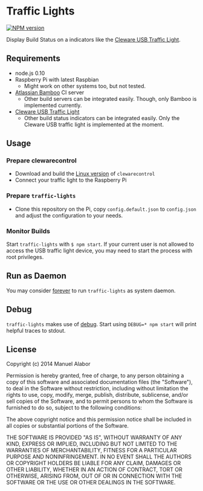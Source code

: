 # Traffic Lights
[![NPM version](https://badge.fury.io/js/traffic-lights.png)](http://badge.fury.io/js/traffic-lights)

Display Build Status on a indicators like the [Cleware USB Traffic Light](http://www.cleware.net/neu/produkte/usbtischampel.html).


## Requirements
* node.js 0.10
* Raspberry Pi with latest Raspbian
	* Might work on other systems too, but not tested.
* [Atlassian Bamboo](https://www.atlassian.com/software/bamboo) CI server
	* Other build servers can be integrated easily. Though, only Bamboo is implemented currently.
* [Cleware USB Traffic Light](http://www.cleware.net/neu/produkte/usbtischampel.html)
	* Other build status indicators can be integrated easily. Only the Cleware USB traffic light is implemented at the moment.

## Usage
### Prepare clewarecontrol
* Download and build the [Linux version](http://www.vanheusden.com/clewarecontrol/) of `clewarecontrol`
* Connect your traffic light to the Raspberry Pi

### Prepare `traffic-lights`
* Clone this repository on the Pi, copy `config.default.json` to `config.json` and adjust the configuration to your needs.

### Monitor Builds
Start `traffic-lights` with `$ npm start`. If your current user is not allowed to access the USB traffic light device, you may need to start the process with root privileges.

## Run as Daemon
You may consider [forever](https://github.com/nodejitsu/forever) to run `traffic-lights` as system daemon.

## Debug
`traffic-lights` makes use of [debug](https://github.com/visionmedia/debug). Start using `DEBUG=* npm start` will print helpful traces to stdout.


## License
Copyright (c) 2014 Manuel Alabor

Permission is hereby granted, free of charge, to any person obtaining a copy of this software and associated documentation files (the "Software"), to deal in the Software without restriction, including without limitation the rights to use, copy, modify, merge, publish, distribute, sublicense, and/or sell copies of the Software, and to permit persons to whom the Software is furnished to do so, subject to the following conditions:

The above copyright notice and this permission notice shall be included in all copies or substantial portions of the Software.

THE SOFTWARE IS PROVIDED "AS IS", WITHOUT WARRANTY OF ANY KIND, EXPRESS OR IMPLIED, INCLUDING BUT NOT LIMITED TO THE WARRANTIES OF MERCHANTABILITY, FITNESS FOR A PARTICULAR PURPOSE AND NONINFRINGEMENT. IN NO EVENT SHALL THE AUTHORS OR COPYRIGHT HOLDERS BE LIABLE FOR ANY CLAIM, DAMAGES OR OTHER LIABILITY, WHETHER IN AN ACTION OF CONTRACT, TORT OR OTHERWISE, ARISING FROM, OUT OF OR IN CONNECTION WITH THE SOFTWARE OR THE USE OR OTHER DEALINGS IN THE SOFTWARE.